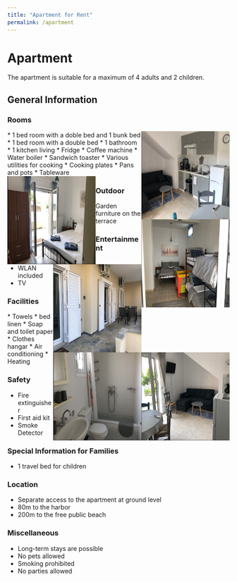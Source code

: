 ```yaml
---
title: "Apartment for Rent"
permalink: /apartment
---
```


Apartment
====

The apartment is suitable for a maximum of 4 adults and 2 children.

## General Information

### Rooms
<img align="right" width="200" height="200" src="/assets/images/apartment_kitchen.png">
* 1 bed room with a doble bed and 1 bunk bed
* 1 bed room with a double bed
* 1 bathroom
* 1 kitchen living
    * Fridge
    * Coffee machine
    * Water boiler
    * Sandwich toaster
    * Various utilities for cooking 
        * Cooking plates
        * Pans and pots
        * Tableware


<img align="left" width="200" height="200" src="/assets/images/apartment_small_bed_room.png">
<img align="right" width="200" height="200" src="/assets/images/apartment_large_bed_room_2.png">

### Outdoor
Garden furniture on the terrace
<img align="right" width="200" height="200" src="/assets/images/apartment_terrace.png">

### Entertainment
* WLAN included
* TV
<img align="right" width="200" height="200" src="/assets/images/apartment_couch.png">

### Facilities
<img align="right" width="200" height="200" src="/assets/images/apartment_bath.png">
* Towels
* bed linen
* Soap and toilet paper
* Clothes hangar
* Air conditioning
* Heating

### Safety
* Fire extinguisher
* First aid kit
* Smoke Detector

### Special Information for Families
* 1 travel bed for children

### Location
* Separate access to the apartment at ground level
* 80m to the harbor
* 200m to the free public beach

### Miscellaneous
* Long-term stays are possible
* No pets allowed
* Smoking prohibited
* No parties allowed
